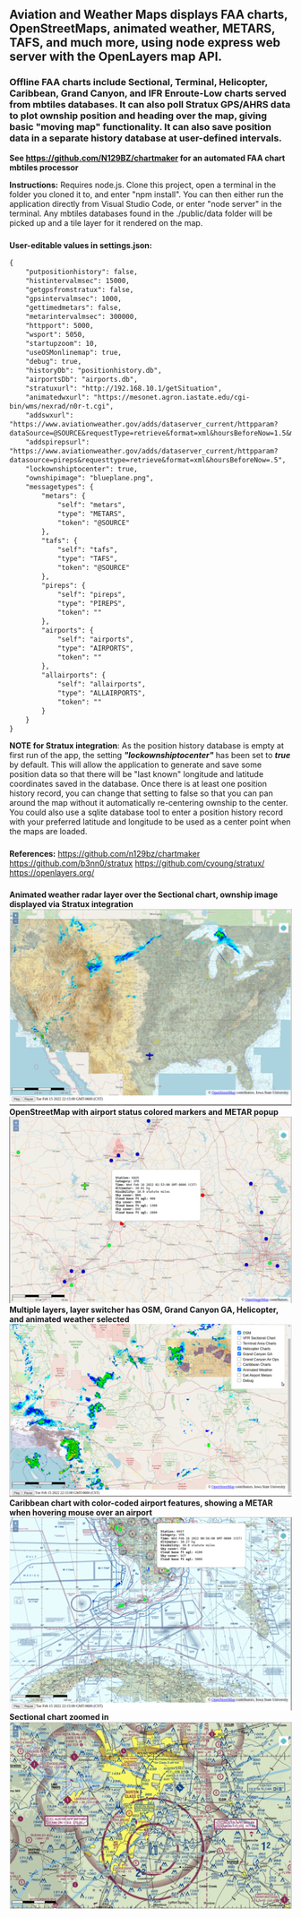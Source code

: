 ## Aviation and Weather Maps displays FAA charts, OpenStreetMaps, animated weather, METARS, TAFS, and much more, using node express web server with the OpenLayers map API.  

### Offline FAA charts include Sectional, Terminal, Helicopter, Caribbean, Grand Canyon, and IFR Enroute-Low charts served from mbtiles databases. It can also poll Stratux GPS/AHRS data to plot ownship position and heading over the map, giving basic "moving map" functionality. It can also save position data in a separate history database at user-defined intervals.   

**See https://github.com/N129BZ/chartmaker for an automated FAA chart mbtiles processor**

**Instructions:** Requires node.js. Clone this project, open a terminal in the folder you cloned it to, and enter "npm install". You can then either run the application directly from Visual Studio Code, or enter "node server" in the terminal. Any mbtiles databases found in the ./public/data folder will be picked up and a tile layer for it rendered on the map.

###
**User-editable values in settings.json:**
```
{
    "putpositionhistory": false,
    "histintervalmsec": 15000,
    "getgpsfromstratux": false,
    "gpsintervalmsec": 1000,
    "gettimedmetars": false,
    "metarintervalmsec": 300000,
    "httpport": 5000,
    "wsport": 5050,
    "startupzoom": 10,
    "useOSMonlinemap": true,
    "debug": true,
    "historyDb": "positionhistory.db",
    "airportsDb": "airports.db",
    "stratuxurl": "http://192.168.10.1/getSituation",
    "animatedwxurl": "https://mesonet.agron.iastate.edu/cgi-bin/wms/nexrad/n0r-t.cgi",
    "addswxurl": "https://www.aviationweather.gov/adds/dataserver_current/httpparam?dataSource=@SOURCE&requestType=retrieve&format=xml&hoursBeforeNow=1.5&mostRecentForEachStation=true&stationString=",
    "addspirepsurl": "https://www.aviationweather.gov/adds/dataserver_current/httpparam?datasource=pireps&requesttype=retrieve&format=xml&hoursBeforeNow=.5",
    "lockownshiptocenter": true,
    "ownshipimage": "blueplane.png",
    "messagetypes": {
        "metars": {
            "self": "metars",
            "type": "METARS",
            "token": "@SOURCE"
        },
        "tafs": {
            "self": "tafs",
            "type": "TAFS",
            "token": "@SOURCE"
        },
        "pireps": {
            "self": "pireps",
            "type": "PIREPS",
            "token": ""
        },
        "airports": {
            "self": "airports",
            "type": "AIRPORTS",
            "token": ""
        },
        "allairports": {
            "self": "allairports",
            "type": "ALLAIRPORTS",
            "token": ""
        }
    }
}
```
**NOTE for Stratux integration**: As the position history database is empty at first run of the app, the setting ***"lockownshiptocenter"*** has been set to ***true*** by default. This will allow the application to generate and save some position data so that there will be "last known" longitude and latitude coordinates saved in the database. Once there is at least one position history record, you can change that setting to false so that you can pan around the map without it automatically re-centering ownship to the center. You could also use a sqlite database tool to enter a position history record with your preferred latitude and longitude to be used as a center point when the maps are loaded.      

###
**References:**
https://github.com/n129bz/chartmaker
https://github.com/b3nn0/stratux
https://github.com/cyoung/stratux/    
https://openlayers.org/     

###
**Animated weather radar layer over the Sectional chart, ownship image displayed via Stratux integration**
![ANIMWX](./images/SectWithWx.png)
**OpenStreetMap with airport status colored markers and METAR popup**
![OSMWMETAR](./images/OsmWithMetars.png)
**Multiple layers, layer switcher has OSM, Grand Canyon GA, Helicopter, and animated weather selected**
![MULTI](./images/MultiLayer.png)
**Caribbean chart with color-coded airport features, showing a METAR when hovering mouse over an airport**
![CARIBMETAR](./images/CaribbeanWithMetars.png)
**Sectional chart zoomed in**  
![SECTCLOSE](./images/SectionalCloseup.png)
